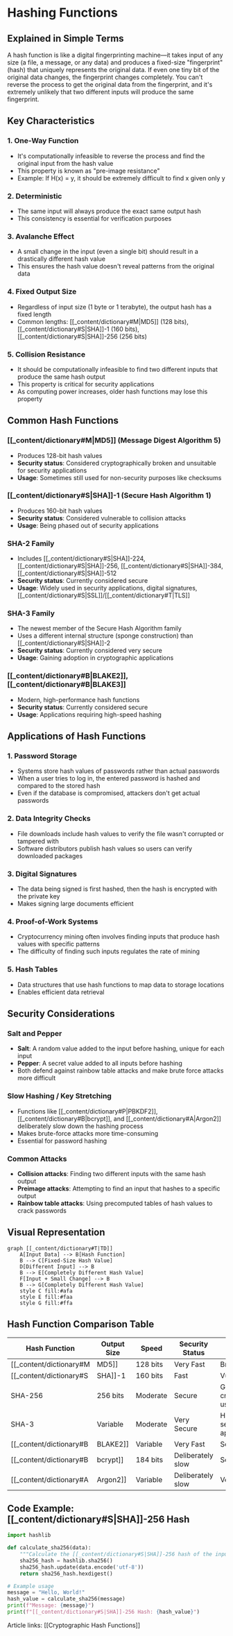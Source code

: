# Hashing Functions

## Explained in Simple Terms
A hash function is like a digital fingerprinting machine—it takes input of any size (a file, a message, or any data) and produces a fixed-size "fingerprint" (hash) that uniquely represents the original data. If even one tiny bit of the original data changes, the fingerprint changes completely. You can't reverse the process to get the original data from the fingerprint, and it's extremely unlikely that two different inputs will produce the same fingerprint.

## Key Characteristics

### 1. One-Way Function
- It's computationally infeasible to reverse the process and find the original input from the hash value
- This property is known as "pre-image resistance"
- Example: If H(x) = y, it should be extremely difficult to find x given only y

### 2. Deterministic
- The same input will always produce the exact same output hash
- This consistency is essential for verification purposes

### 3. Avalanche Effect
- A small change in the input (even a single bit) should result in a drastically different hash value
- This ensures the hash value doesn't reveal patterns from the original data

### 4. Fixed Output Size
- Regardless of input size (1 byte or 1 terabyte), the output hash has a fixed length
- Common lengths: [[_content/dictionary#M|MD5]] (128 bits), [[_content/dictionary#S|SHA]]-1 (160 bits), [[_content/dictionary#S|SHA]]-256 (256 bits)

### 5. Collision Resistance
- It should be computationally infeasible to find two different inputs that produce the same hash output
- This property is critical for security applications
- As computing power increases, older hash functions may lose this property

## Common Hash Functions

### [[_content/dictionary#M|MD5]] (Message Digest Algorithm 5)
- Produces 128-bit hash values
- **Security status**: Considered cryptographically broken and unsuitable for security applications
- **Usage**: Sometimes still used for non-security purposes like checksums

### [[_content/dictionary#S|SHA]]-1 (Secure Hash Algorithm 1)
- Produces 160-bit hash values
- **Security status**: Considered vulnerable to collision attacks
- **Usage**: Being phased out of security applications

### SHA-2 Family
- Includes [[_content/dictionary#S|SHA]]-224, [[_content/dictionary#S|SHA]]-256, [[_content/dictionary#S|SHA]]-384, [[_content/dictionary#S|SHA]]-512
- **Security status**: Currently considered secure
- **Usage**: Widely used in security applications, digital signatures, [[_content/dictionary#S|SSL]]/[[_content/dictionary#T|TLS]]

### SHA-3 Family
- The newest member of the Secure Hash Algorithm family
- Uses a different internal structure (sponge construction) than [[_content/dictionary#S|SHA]]-2
- **Security status**: Currently considered very secure
- **Usage**: Gaining adoption in cryptographic applications

### [[_content/dictionary#B|BLAKE2]], [[_content/dictionary#B|BLAKE3]]
- Modern, high-performance hash functions
- **Security status**: Currently considered secure
- **Usage**: Applications requiring high-speed hashing

## Applications of Hash Functions

### 1. Password Storage
- Systems store hash values of passwords rather than actual passwords
- When a user tries to log in, the entered password is hashed and compared to the stored hash
- Even if the database is compromised, attackers don't get actual passwords

### 2. Data Integrity Checks
- File downloads include hash values to verify the file wasn't corrupted or tampered with
- Software distributors publish hash values so users can verify downloaded packages

### 3. Digital Signatures
- The data being signed is first hashed, then the hash is encrypted with the private key
- Makes signing large documents efficient

### 4. Proof-of-Work Systems
- Cryptocurrency mining often involves finding inputs that produce hash values with specific patterns
- The difficulty of finding such inputs regulates the rate of mining

### 5. Hash Tables
- Data structures that use hash functions to map data to storage locations
- Enables efficient data retrieval

## Security Considerations

### Salt and Pepper
- **Salt**: A random value added to the input before hashing, unique for each input
- **Pepper**: A secret value added to all inputs before hashing
- Both defend against rainbow table attacks and make brute force attacks more difficult

### Slow Hashing / Key Stretching
- Functions like [[_content/dictionary#P|PBKDF2]], [[_content/dictionary#B|bcrypt]], and [[_content/dictionary#A|Argon2]] deliberately slow down the hashing process
- Makes brute-force attacks more time-consuming
- Essential for password hashing

### Common Attacks
- **Collision attacks**: Finding two different inputs with the same hash output
- **Preimage attacks**: Attempting to find an input that hashes to a specific output
- **Rainbow table attacks**: Using precomputed tables of hash values to crack passwords

## Visual Representation
```mermaid
graph [[_content/dictionary#T|TD]]
    A[Input Data] --> B[Hash Function]
    B --> C[Fixed-Size Hash Value]
    D[Different Input] --> B
    B --> E[Completely Different Hash Value]
    F[Input + Small Change] --> B
    B --> G[Completely Different Hash Value]
    style C fill:#afa
    style E fill:#faa
    style G fill:#ffa
```

## Hash Function Comparison Table

| Hash Function | Output Size | Speed | Security Status | Best Use Cases |
|---------------|-------------|-------|----------------|----------------|
| [[_content/dictionary#M|MD5]]           | 128 bits    | Very Fast | Broken | Non-security checksums |
| [[_content/dictionary#S|SHA]]-1         | 160 bits    | Fast | Vulnerable | Legacy systems only |
| SHA-256       | 256 bits    | Moderate | Secure | General cryptographic use |
| SHA-3         | Variable    | Moderate | Very Secure | High-security applications |
| [[_content/dictionary#B|BLAKE2]]        | Variable    | Very Fast | Secure | Performance-critical applications |
| [[_content/dictionary#B|bcrypt]]        | 184 bits    | Deliberately slow | Secure | Password storage |
| [[_content/dictionary#A|Argon2]]        | Variable    | Deliberately slow | Very Secure | Password storage, modern applications |

## Code Example: [[_content/dictionary#S|SHA]]-256 Hash
```python
import hashlib

def calculate_sha256(data):
    """Calculate the [[_content/dictionary#S|SHA]]-256 hash of the input data."""
    sha256_hash = hashlib.sha256()
    sha256_hash.update(data.encode('utf-8'))
    return sha256_hash.hexdigest()

# Example usage
message = "Hello, World!"
hash_value = calculate_sha256(message)
print(f"Message: {message}")
print(f"[[_content/dictionary#S|SHA]]-256 Hash: {hash_value}")
``` 

Article links:
[[Cryptographic Hash Functions]]